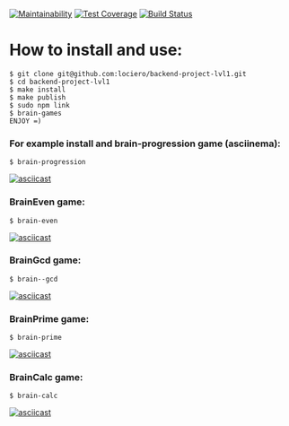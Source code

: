 [![Maintainability](https://api.codeclimate.com/v1/badges/9d21296a3bfc6fcd5503/maintainability)](https://codeclimate.com/github/lociero/backend-project-lvl1/maintainability)
[![Test Coverage](https://api.codeclimate.com/v1/badges/9d21296a3bfc6fcd5503/test_coverage)](https://codeclimate.com/github/lociero/backend-project-lvl1/test_coverage)
[![Build Status](https://travis-ci.org/lociero/backend-project-lvl1.svg?branch=master)](https://travis-ci.org/lociero/backend-project-lvl1)  
# How to install and use:  
```
$ git clone git@github.com:lociero/backend-project-lvl1.git
$ cd backend-project-lvl1
$ make install
$ make publish
$ sudo npm link
$ brain-games
ENJOY =)
```
### For example install and brain-progression game (asciinema):  
```
$ brain-progression
```
[![asciicast](https://asciinema.org/a/4i6g4OdRkwXdml6MazmRqUTD8.svg)](https://asciinema.org/a/4i6g4OdRkwXdml6MazmRqUTD8)  
### BrainEven game:
```
$ brain-even
```
[![asciicast](https://asciinema.org/a/sYOUttwxj1aTr5KgdPc2btUdb.svg)](https://asciinema.org/a/sYOUttwxj1aTr5KgdPc2btUdb)  
### BrainGcd game:
```
$ brain--gcd
```
[![asciicast](https://asciinema.org/a/7TyhTeNI0sJZKWBU8ErNkjLrG.svg)](https://asciinema.org/a/7TyhTeNI0sJZKWBU8ErNkjLrG)  
### BrainPrime game:
```
$ brain-prime
```
[![asciicast](https://asciinema.org/a/UeDasBItz2Yj23jeSU3xm58DO.svg)](https://asciinema.org/a/UeDasBItz2Yj23jeSU3xm58DO)  
### BrainCalc game:
```
$ brain-calc
```
[![asciicast](https://asciinema.org/a/Xjq9kAw3ipQ19fwbWYaQcCU9D.svg)](https://asciinema.org/a/Xjq9kAw3ipQ19fwbWYaQcCU9D)
